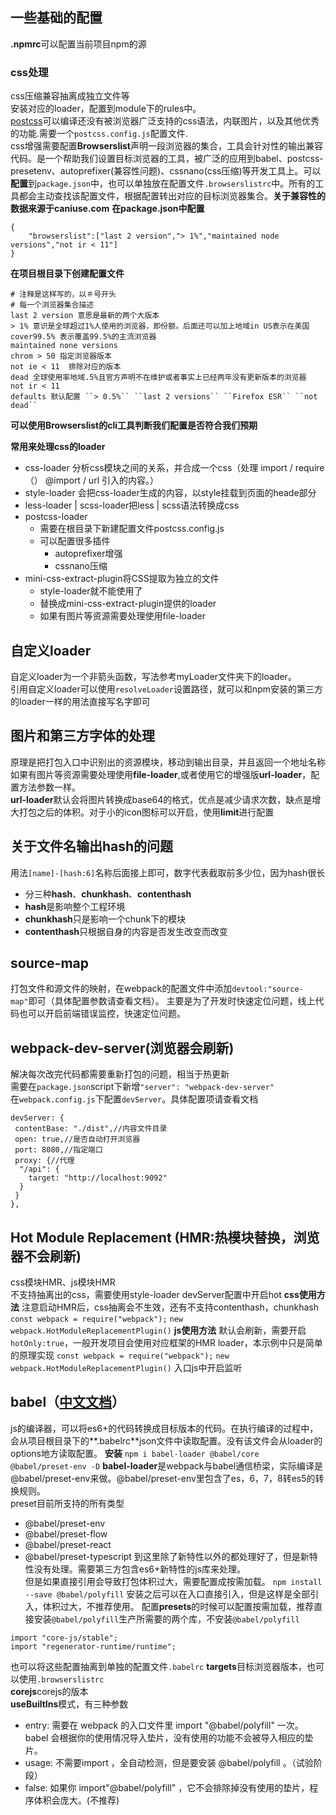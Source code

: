 ## 一些基础的配置
**.npmrc**可以配置当前项目npm的源  
### css处理
css压缩兼容抽离成独立文件等  
安装对应的loader，配置到module下的rules中。  
[postcss](https://github.com/postcss/postcss)可以编译还没有被浏览器广泛支持的css语法，内联图片，以及其他优秀的功能.需要一个``postcss.config.js``配置文件.  
css增强需要配置**Browserslist**声明一段浏览器的集合，工具会针对性的输出兼容代码。是一个帮助我们设置目标浏览器的工具，被广泛的应用到babel、postcss-presetenv、autoprefixer(兼容性问题)、cssnano(css压缩)等开发工具上。可以**配置**到``package.json``中，也可以单独放在配置文件``.browserslistrc``中。所有的工具都会主动查找该配置文件，根据配置转出对应的目标浏览器集合。**关于兼容性的数据来源于caniuse.com**
**在package.json中配置**  
```
{
    "browserslist":["last 2 version","> 1%","maintained node versions","not ir < 11"]
}
```
**在项目根目录下创建配置文件**
```
# 注释是这样写的，以＃号开头
# 每一个浏览器集合描述
last 2 version 意思是最新的两个大版本
> 1% 意识是全球超过1%人使用的浏览器，即份额。后面还可以加上地域in US表示在美国
cover99.5% 表示覆盖99.5%的主流浏览器
maintained none versions
chrom > 50 指定浏览器版本
not ie < 11  排除对应的版本
dead 全球使用率地域.5%且官方声明不在维护或者事实上已经两年没有更新版本的浏览器
not ir < 11
defaults 默认配置 ``> 0.5%`` ``last 2 versions`` ``Firefox ESR`` ``not dead``
```
**可以使用Browserslist的cli工具判断我们配置是否符合我们预期**

**常用来处理css的loader**
- css-loader 分析css模块之间的关系，并合成⼀个css（处理 import / require（） @import / url 引入的内容。）
- style-loader 会把css-loader⽣成的内容，以style挂载到⻚⾯的heade部分
- less-loader | scss-loader把less | scss语法转换成css
- postcss-loader
  - 需要在根目录下新建配置文件postcss.config.js
  - 可以配置很多插件
    - autoprefixer增强
    - cssnano压缩
- mini-css-extract-plugin将CSS提取为独立的文件
  - style-loader就不能使用了
  - 替换成mini-css-extract-plugin提供的loader
  - 如果有图片等资源需要处理使用file-loader

## 自定义loader
自定义loader为一个非箭头函数，写法参考myLoader文件夹下的loader。  
引用自定义loader可以使用``resolveLoader``设置路径，就可以和npm安装的第三方的loader一样的用法直接写名字即可

## 图片和第三方字体的处理
原理是把打包⼊⼝中识别出的资源模块，移动到输出⽬录，并且返回⼀个地址名称  
如果有图片等资源需要处理使用**file-loader**,或者使用它的增强版**url-loader**，配置方法参数一样。  
**url-loader**默认会将图片转换成base64的格式，优点是减少请求次数，缺点是增大打包之后的体积。对于小的icon图标可以开启，使用**limit**进行配置

## 关于文件名输出hash的问题
用法``[name]-[hash:6]``名称后面接上即可，数字代表截取前多少位，因为hash很长  
- 分三种**hash**、**chunkhash**、**contenthash**  
- **hash**是影响整个工程环境  
- **chunkhash**只是影响一个chunk下的模块  
- **contenthash**只根据自身的内容是否发生改变而改变

## source-map
打包文件和源文件的映射，在webpack的配置文件中添加``devtool:"source-map"``即可（具体配置参数请查看文档）。
主要是为了开发时快速定位问题，线上代码也可以开启前端错误监控，快速定位问题。

## webpack-dev-server(浏览器会刷新)
解决每次改完代码都需要重新打包的问题，相当于热更新  
需要在``package.json``script下新增``"server": "webpack-dev-server"``  
在``webpack.config.js``下配置``devServer``。具体配置项请查看文档
```
devServer: {
 contentBase: "./dist",//内容文件目录
 open: true,//是否自动打开浏览器
 port: 8080,//指定端口
 proxy: {//代理
  "/api": {
    target: "http://localhost:9092"
  }
 }
},
```

## Hot Module Replacement (HMR:热模块替换，浏览器不会刷新)
css模块HMR、js模块HMR  
不支持抽离出的css，需要使用style-loader 
devServer配置中开启hot
**css使用方法**
注意启动HMR后，css抽离会不⽣效，还有不⽀持contenthash，chunkhash
``const webpack = require("webpack");``
``new webpack.HotModuleReplacementPlugin()``
**js使用方法**
默认会刷新，需要开启``hotOnly:true``，一般开发项目会使用对应框架的HMR loader，本示例中只是简单的原理实现
``const webpack = require("webpack");``
``new webpack.HotModuleReplacementPlugin()``
入口js中开启监听

## babel（[中文文档](https://www.babeljs.cn/)）
js的编译器，可以将es6+的代码转换成目标版本的代码。在执行编译的过程中，会从项目根目录下的**.babelrc**json文件中读取配置。没有该文件会从loader的options地方读取配置。
**安装**
``npm i babel-loader @babel/core @babel/preset-env -D``
**babel-loader**是webpack与babel通信桥梁，实际编译是@babel/preset-env来做。@babel/preset-env⾥包含了es，6，7，8转es5的转换规则。  
preset目前所支持的所有类型
- @babel/preset-env
- @babel/preset-flow
- @babel/preset-react
- @babel/preset-typescript
到这里除了新特性以外的都处理好了，但是新特性没有处理。需要第三方包含es6+新特性的js库来处理。  
但是如果直接引用会导致打包体积过大，需要配置成按需加载。
``npm install --save @babel/polyfill``
安装之后可以在入口直接引入，但是这样是全部引入，体积过大，不推荐使用。
配置**presets**的时候可以配置按需加载，推荐直接安装``@babel/polyfill``生产所需要的两个库，不安装``@babel/polyfill``
```
import "core-js/stable";
import "regenerator-runtime/runtime";
```
也可以将这些配置抽离到单独的配置文件``.babelrc``
**targets**目标浏览器版本，也可以使用``.browserslistrc``  
**corejs**corejs的版本  
**useBuiltIns**模式，有三种参数
- entry: 需要在 webpack 的⼊⼝⽂件⾥ import "@babel/polyfill" ⼀次。 babel 会根据你的使⽤情况导⼊垫⽚，没有使⽤的功能不会被导⼊相应的垫⽚。
- usage: 不需要import ，全⾃动检测，但是要安装 @babel/polyfill 。（试验阶段）
- false: 如果你 import"@babel/polyfill" ，它不会排除掉没有使⽤的垫⽚，程序体积会庞⼤。(不推荐)